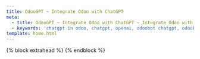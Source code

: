 ```yaml
---
title: OdooGPT ~ Integrate Odoo with ChatGPT
meta:
  - title: OdooGPT ~ Integrate Odoo with ChatGPT ~ Integrate Odoo with OpenAI ChatGPT 3 and 4!
  - keywords: 'chatgpt in odoo, chatgpt, openai, odoobot chatgpt, odoobot openai, ai chatbot integration. business, odoo, odoo erp with chatgpt'
template: home.html
---
```


{% block extrahead %}
  <meta name="robots" content="noindex, nofollow" />
{% endblock %}
